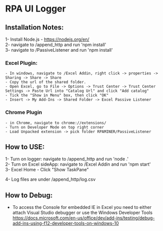# RPA UI Logger

## Installation Notes:
1- Install Node.js - https://nodejs.org/en/ <br />
2- navigate to /append_http and run 'npm install' <br />
3- navigate to /PassiveListener and run 'npm install' <br />

### Excel Plugin:
    - In windows, navigate to /Excel Addin, right click -> properties -> Sharing -> Share -> Share 
    - Copy the url of the shared folder.
    - Open Excel, go to File -> Options -> Trust Center -> Trust Center Settings -> Paste Url into "Catalog Url" and click "Add catalog"
    - Tick the "Show in Menu" box, then click "OK"
    - Insert -> My Add-Ins -> Shared Folder -> Excel Passive Listener

### Chrome Plugin
    - in Chrome, navigate to chrome://extensions/
    - Turn on Developer Mode on top right corner
    - Load Unpacked extension -> pick folder RPAMINER/PassiveListener

## How to USE:
1- Turn on logger: navigate to /append_http and run 'node .' <br />
2- Turn on Excel sideApp: navigate to /Excel Addin and run 'npm start'<br />
3- Excel Home - Click "Show TaskPane"<br />

4- Log files are under /append_http/log.csv




## How to Debug:
- To access the Console for embedded IE in Excel you need to either attach Visual Studio debugger or use the Windows Developer Tools <br />
https://docs.microsoft.com/en-us/office/dev/add-ins/testing/debug-add-ins-using-f12-developer-tools-on-windows-10
